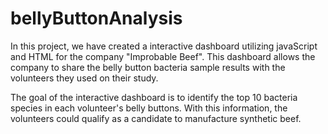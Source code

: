 # bellyButtonAnalysis

In this project, we have created a interactive dashboard utilizing javaScript and HTML for the company "Improbable Beef". This dashboard allows the company to share the belly button bacteria sample results with the volunteers they used on their study.  

The goal of the interactive dashboard is to identify the top 10 bacteria species in each volunteer's belly buttons.  With this information, the volunteers could qualify as a candidate to manufacture synthetic beef. 
